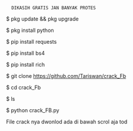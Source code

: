 
      DIKASIH GRATIS JAN BANYAK PROTES


$ pkg update && pkg upgrade

$ pkg install python

$ pip install requests

$ pip install bs4

$ pip install rich

$ git clone https://github.com/Tariswan/crack_Fb

$ cd crack_Fb

$ ls

$ python crack_FB.py






File crack nya dwonlod ada di bawah scrol aja tod
